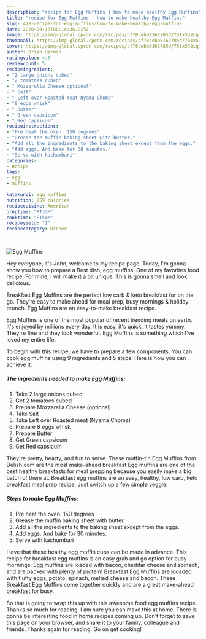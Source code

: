 ```yaml
---
description: "recipe for Egg Muffins | how to make healthy Egg Muffins"
title: "recipe for Egg Muffins | how to make healthy Egg Muffins"
slug: 428-recipe-for-egg-muffins-how-to-make-healthy-egg-muffins
date: 2020-09-13T08:14:36.825Z
image: https://img-global.cpcdn.com/recipes/cf78cebb8162785d/751x532cq70/egg-muffins-recipe-main-photo.jpg
thumbnail: https://img-global.cpcdn.com/recipes/cf78cebb8162785d/751x532cq70/egg-muffins-recipe-main-photo.jpg
cover: https://img-global.cpcdn.com/recipes/cf78cebb8162785d/751x532cq70/egg-muffins-recipe-main-photo.jpg
author: Brian Harmon
ratingvalue: 4.7
reviewcount: 5
recipeingredient:
- "2 large onions cubed"
- "2 tomatoes cubed"
- " Mozzarella Cheese optional"
- " Salt"
- " Left over Roasted meat Nyama Choma"
- "8 eggs whisk"
- " Butter"
- " Green capsicum"
- " Red capsicum"
recipeinstructions:
- "Pre heat the oven. 150 degrees"
- "Grease the muffin baking sheet with butter."
- "Add all the ingredients to the baking sheet except from the eggs."
- "Add eggs. And bake for 30 minutes."
- "Serve with kachumbari"
categories:
- Recipe
tags:
- egg
- muffins

katakunci: egg muffins 
nutrition: 259 calories
recipecuisine: American
preptime: "PT33M"
cooktime: "PT54M"
recipeyield: "1"
recipecategory: Dinner

---
```



![Egg Muffins](https://img-global.cpcdn.com/recipes/cf78cebb8162785d/751x532cq70/egg-muffins-recipe-main-photo.jpg)

Hey everyone, it's John, welcome to my recipe page. Today, I'm gonna show you how to prepare a Best dish, egg muffins. One of my favorites food recipe. For mine, I will make it a bit unique. This is gonna smell and look delicious.

Breakfast Egg Muffins are the perfect low carb &amp; keto breakfast for on the go. They&#39;re easy to make ahead for meal prep, busy mornings &amp; holiday brunch. Egg Muffins are an easy-to-make breakfast recipe.

Egg Muffins is one of the most popular of recent trending meals on earth. It's enjoyed by millions every day. It is easy, it's quick, it tastes yummy. They're fine and they look wonderful. Egg Muffins is something which I've loved my entire life.


To begin with this recipe, we have to prepare a few components. You can cook egg muffins using 9 ingredients and 5 steps. Here is how you can achieve it.

<!--inarticleads1-->

##### The ingredients needed to make Egg Muffins:

1. Take 2 large onions cubed
1. Get 2 tomatoes cubed
1. Prepare  Mozzarella Cheese (optional)
1. Take  Salt
1. Take  Left over Roasted meat (Nyama Choma)
1. Prepare 8 eggs whisk
1. Prepare  Butter
1. Get  Green capsicum
1. Get  Red capsicum


They&#39;re pretty, hearty, and fun to serve. These muffin-tin Egg Muffins from Delish.com are the most make-ahead breakfast Egg muffins are one of the best healthy breakfasts for meal prepping because you easily make a big batch of them at. Breakfast egg muffins are an easy, healthy, low carb, keto breakfast meal prep recipe. Just switch up a few simple veggie. 

<!--inarticleads2-->

##### Steps to make Egg Muffins:

1. Pre heat the oven. 150 degrees
1. Grease the muffin baking sheet with butter.
1. Add all the ingredients to the baking sheet except from the eggs.
1. Add eggs. And bake for 30 minutes.
1. Serve with kachumbari


I love that these healthy egg muffin cups can be made in advance. This recipe for breakfast egg muffins is an easy grab and go option for busy mornings. Egg muffins are loaded with bacon, cheddar cheese and spinach, and are packed with plenty of protein! Breakfast Egg Muffins are looaded with fluffy eggs, potato, spinach, melted cheese and bacon. These Breakfast Egg Muffins come together quickly and are a great make-ahead breakfast for busy. 

So that is going to wrap this up with this awesome food egg muffins recipe. Thanks so much for reading. I am sure you can make this at home. There is gonna be interesting food in home recipes coming up. Don't forget to save this page on your browser, and share it to your family, colleague and friends. Thanks again for reading. Go on get cooking!
